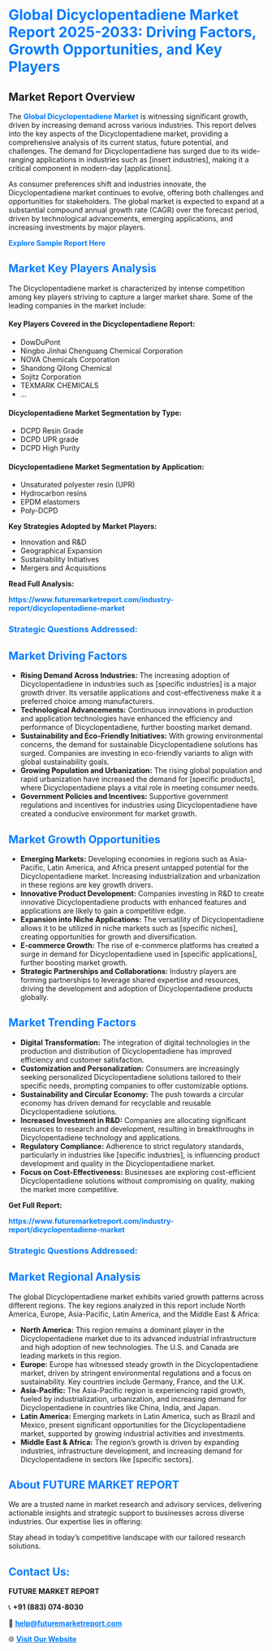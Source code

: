 <h1 style="color: #007BFF;">Global Dicyclopentadiene Market Report 2025-2033: Driving Factors, Growth Opportunities, and Key Players</h1>

<section id="overview">
<h2>Market Report Overview</h2>
<p>The <a href="https://www.futuremarketreport.com/industry-report/dicyclopentadiene-market" style="color: #007BFF; text-decoration: none;"><strong>Global Dicyclopentadiene Market</strong></a> is witnessing significant growth, driven by increasing demand across various industries. This report delves into the key aspects of the Dicyclopentadiene market, providing a comprehensive analysis of its current status, future potential, and challenges. The demand for Dicyclopentadiene has surged due to its wide-ranging applications in industries such as [insert industries], making it a critical component in modern-day [applications].</p>
<p>As consumer preferences shift and industries innovate, the Dicyclopentadiene market continues to evolve, offering both challenges and opportunities for stakeholders. The global market is expected to expand at a substantial compound annual growth rate (CAGR) over the forecast period, driven by technological advancements, emerging applications, and increasing investments by major players.</p>
</section>

<section id="overview">
<p><a href="https://www.futuremarketreport.com/request-sample/reportId=56725" style="color: #007BFF; text-decoration: none;"><strong>Explore Sample Report Here</strong></a></p>
</section>

<section id="key-players">
<h2 style="color: #007BFF;">Market Key Players Analysis</h2>
<p>The Dicyclopentadiene market is characterized by intense competition among key players striving to capture a larger market share. Some of the leading companies in the market include:</p>
<h4>Key Players Covered in the Dicyclopentadiene Report:</h4>
<ul><li>DowDuPont</li><li>Ningbo Jinhai Chenguang Chemical Corporation</li><li>NOVA Chemicals Corporation</li><li>Shandong Qilong Chemical</li><li>Sojitz Corporation</li><li>TEXMARK CHEMICALS</li><li>...</li></ul>
<h4>Dicyclopentadiene Market Segmentation by Type:</h4>
<ul><li>DCPD Resin Grade</li><li>DCPD UPR grade</li><li>DCPD High Purity</li></ul>

<h4>Dicyclopentadiene Market Segmentation by Application:</h4>
<ul><li>Unsaturated polyester resin (UPR)</li><li>Hydrocarbon resins</li><li>EPDM elastomers</li><li>Poly-DCPD</li></ul>
<p><strong>Key Strategies Adopted by Market Players:</strong></p>
<ul>
<li>Innovation and R&D</li>
<li>Geographical Expansion</li>
<li>Sustainability Initiatives</li>
<li>Mergers and Acquisitions</li>
</ul>
</section>

<section>
<p><strong>Read Full Analysis: </strong></p><a href="https://www.futuremarketreport.com/industry-report/dicyclopentadiene-market" style="color: #007BFF; text-decoration: none;"><strong>https://www.futuremarketreport.com/industry-report/dicyclopentadiene-market</strong></a>
<h3 style="color: #007BFF;">Strategic Questions Addressed:</h3>
</section>

<section id="driving-factors">
<h2 style="color: #007BFF;">Market Driving Factors</h2>
<ul>
<li><strong>Rising Demand Across Industries:</strong> The increasing adoption of Dicyclopentadiene in industries such as [specific industries] is a major growth driver. Its versatile applications and cost-effectiveness make it a preferred choice among manufacturers.</li>
<li><strong>Technological Advancements:</strong> Continuous innovations in production and application technologies have enhanced the efficiency and performance of Dicyclopentadiene, further boosting market demand.</li>
<li><strong>Sustainability and Eco-Friendly Initiatives:</strong> With growing environmental concerns, the demand for sustainable Dicyclopentadiene solutions has surged. Companies are investing in eco-friendly variants to align with global sustainability goals.</li>
<li><strong>Growing Population and Urbanization:</strong> The rising global population and rapid urbanization have increased the demand for [specific products], where Dicyclopentadiene plays a vital role in meeting consumer needs.</li>
<li><strong>Government Policies and Incentives:</strong> Supportive government regulations and incentives for industries using Dicyclopentadiene have created a conducive environment for market growth.</li>
</ul>
</section>

<section id="growth-opportunities">
<h2 style="color: #007BFF;">Market Growth Opportunities</h2>
<ul>
<li><strong>Emerging Markets:</strong> Developing economies in regions such as Asia-Pacific, Latin America, and Africa present untapped potential for the Dicyclopentadiene market. Increasing industrialization and urbanization in these regions are key growth drivers.</li>
<li><strong>Innovative Product Development:</strong> Companies investing in R&D to create innovative Dicyclopentadiene products with enhanced features and applications are likely to gain a competitive edge.</li>
<li><strong>Expansion into Niche Applications:</strong> The versatility of Dicyclopentadiene allows it to be utilized in niche markets such as [specific niches], creating opportunities for growth and diversification.</li>
<li><strong>E-commerce Growth:</strong> The rise of e-commerce platforms has created a surge in demand for Dicyclopentadiene used in [specific applications], further boosting market growth.</li>
<li><strong>Strategic Partnerships and Collaborations:</strong> Industry players are forming partnerships to leverage shared expertise and resources, driving the development and adoption of Dicyclopentadiene products globally.</li>
</ul>
</section>

<section id="trending-factors">
<h2 style="color: #007BFF;">Market Trending Factors</h2>
<ul>
<li><strong>Digital Transformation:</strong> The integration of digital technologies in the production and distribution of Dicyclopentadiene has improved efficiency and customer satisfaction.</li>
<li><strong>Customization and Personalization:</strong> Consumers are increasingly seeking personalized Dicyclopentadiene solutions tailored to their specific needs, prompting companies to offer customizable options.</li>
<li><strong>Sustainability and Circular Economy:</strong> The push towards a circular economy has driven demand for recyclable and reusable Dicyclopentadiene solutions.</li>
<li><strong>Increased Investment in R&D:</strong> Companies are allocating significant resources to research and development, resulting in breakthroughs in Dicyclopentadiene technology and applications.</li>
<li><strong>Regulatory Compliance:</strong> Adherence to strict regulatory standards, particularly in industries like [specific industries], is influencing product development and quality in the Dicyclopentadiene market.</li>
<li><strong>Focus on Cost-Effectiveness:</strong> Businesses are exploring cost-efficient Dicyclopentadiene solutions without compromising on quality, making the market more competitive.</li>
</ul>
</section>

<section>
<p><strong>Get Full Report: </strong></p><a href="https://www.futuremarketreport.com/industry-report/dicyclopentadiene-market" style="color: #007BFF; text-decoration: none;"><strong>https://www.futuremarketreport.com/industry-report/dicyclopentadiene-market</strong></a>
<h3 style="color: #007BFF;">Strategic Questions Addressed:</h3>
</section>


<section id="regional-analysis">
<h2 style="color: #007BFF;">Market Regional Analysis</h2>
<p>The global Dicyclopentadiene market exhibits varied growth patterns across different regions. The key regions analyzed in this report include North America, Europe, Asia-Pacific, Latin America, and the Middle East & Africa:</p>
<ul>
<li><strong>North America:</strong> This region remains a dominant player in the Dicyclopentadiene market due to its advanced industrial infrastructure and high adoption of new technologies. The U.S. and Canada are leading markets in this region.</li>
<li><strong>Europe:</strong> Europe has witnessed steady growth in the Dicyclopentadiene market, driven by stringent environmental regulations and a focus on sustainability. Key countries include Germany, France, and the U.K.</li>
<li><strong>Asia-Pacific:</strong> The Asia-Pacific region is experiencing rapid growth, fueled by industrialization, urbanization, and increasing demand for Dicyclopentadiene in countries like China, India, and Japan.</li>
<li><strong>Latin America:</strong> Emerging markets in Latin America, such as Brazil and Mexico, present significant opportunities for the Dicyclopentadiene market, supported by growing industrial activities and investments.</li>
<li><strong>Middle East & Africa:</strong> The region’s growth is driven by expanding industries, infrastructure development, and increasing demand for Dicyclopentadiene in sectors like [specific sectors].</li>
</ul>
</section>

<footer>
<h2 style="color: #007BFF;">About FUTURE MARKET REPORT</h2>
<p>We are a trusted name in market research and advisory services, delivering actionable insights and strategic support to businesses across diverse industries. Our expertise lies in offering:</p>

<p>Stay ahead in today’s competitive landscape with our tailored research solutions.</p>

<h2 style="color: #007BFF;">Contact Us:</h2>
<p><strong>FUTURE MARKET REPORT</strong></p>
<p>📞 <strong>+91 (883) 074-8030</strong></p>
<p>📧 <strong><a href="mailto:help@futuremarketreport.com" style="color: #007BFF;">help@futuremarketreport.com</a></strong></p>
<p>🌐 <strong><a href="https://www.futuremarketreport.com/" style="color: #007BFF;">Visit Our Website</a></strong></p>
</footer>